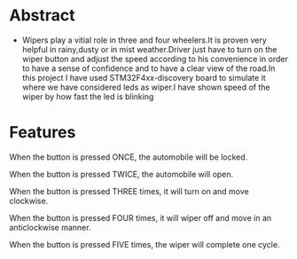 

# Abstract
* Wipers play a vitial role in three and four wheelers.It is proven very helpful in rainy,dusty or in mist weather.Driver just have to turn on the wiper button and adjust the speed according to his convenience in order to have a sense of confidence and to have a clear view of the road.In this project I have used STM32F4xx-discovery board to simulate it where we have considered leds as wiper.I have shown speed of the wiper by how fast the led is blinking

# **Features**

When the button is pressed ONCE, the automobile will be locked.

When the button is pressed TWICE, the automobile will open.

When the button is pressed THREE times, it will turn on and move clockwise.

When the button is pressed FOUR times, it will wiper off and move in an anticlockwise manner.

When the button is pressed FIVE times, the wiper will complete one cycle.
